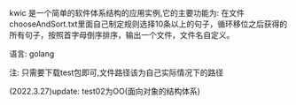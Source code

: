 kwic 是一个简单的软件体系结构的应用实例,它的主要功能为:
在文件chooseAndSort.txt里面自己制定规则选择10条以上的句子，循环移位之后获得的所有句子，按照首字母倒序排序，输出一个文件，文件名自定义。

语言: golang

注: 只需要下载test包即可,文件路径该为自己实际情况下的路径


(2022.3.27)update:
test02为OO(面向对象的结构体系)
